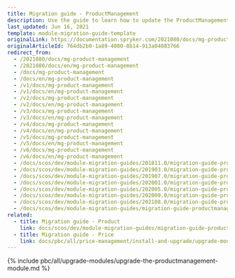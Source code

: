 ```yaml
---
title: Migration guide - ProductManagement
description: Use the guide to learn how to update the ProductManagement module to a newer version.
last_updated: Jun 16, 2021
template: module-migration-guide-template
originalLink: https://documentation.spryker.com/2021080/docs/mg-product-management
originalArticleId: 764db2b0-1a89-4080-8b14-913a04083766
redirect_from:
  - /2021080/docs/mg-product-management
  - /2021080/docs/en/mg-product-management
  - /docs/mg-product-management
  - /docs/en/mg-product-management
  - /v1/docs/mg-product-management
  - /v1/docs/en/mg-product-management
  - /v2/docs/mg-product-management
  - /v2/docs/en/mg-product-management
  - /v3/docs/mg-product-management
  - /v3/docs/en/mg-product-management
  - /v4/docs/mg-product-management
  - /v4/docs/en/mg-product-management
  - /v5/docs/mg-product-management
  - /v5/docs/en/mg-product-management
  - /v6/docs/mg-product-management
  - /v6/docs/en/mg-product-management
  - /docs/scos/dev/module-migration-guides/201811.0/migration-guide-productmanagement.html
  - /docs/scos/dev/module-migration-guides/201903.0/migration-guide-productmanagement.html
  - /docs/scos/dev/module-migration-guides/201907.0/migration-guide-productmanagement.html
  - /docs/scos/dev/module-migration-guides/202001.0/migration-guide-productmanagement.html
  - /docs/scos/dev/module-migration-guides/202005.0/migration-guide-productmanagement.html
  - /docs/scos/dev/module-migration-guides/202009.0/migration-guide-productmanagement.html
  - /docs/scos/dev/module-migration-guides/202108.0/migration-guide-productmanagement.html
  - /docs/scos/dev/module-migration-guides/migration-guide-productmanagement.html
related:
  - title: Migration guide - Product
    link: docs/scos/dev/module-migration-guides/migration-guide-product.html
  - title: Migration guide - Price
    link: docs/pbc/all/price-management/install-and-upgrade/upgrade-modules/upgrade-the-price-module.html
---
```

{% include pbc/all/upgrade-modules/upgrade-the-productmanagement-module.md %} <!-- To edit, see /_includes/pbc/all/upgrade-modules/upgrade-the-productmanagement-module.md -->
